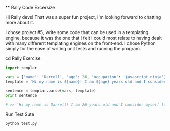 ** Rally Code Excersize

Hi Rally devs! That was a super fun project, I'm looking forward to chatting more about it. 

I chose project #5, write some code that can be used in a templating engine, because it was the one that I felt I could most relate to having dealt with many different templating engines on the front-end. I chose Python simply for the ease of writing unit tests and running the program.

cd Rally Exercise

```python
import templar

vars = {'name': 'Darrell', 'age': 26, 'occupation': 'javascript ninja'}
template = 'Hi my name is ${name}! I am ${age} years old and I consider myself to be a ${occupation}.'

sentence = templar.parse(vars, template)
print sentence

# >> 'Hi my name is Darrell! I am 26 years old and I consider myself to be a javascript ninja.'
```

Run Test Sute
```
python test.py
```

